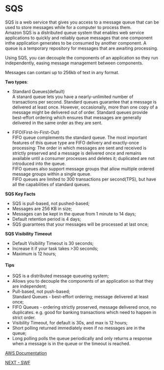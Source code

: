 # SQS  

SQS is a web service that gives  you access to a message queue that can be used to store messages while for a computer to process them.  
Amazon SQS is a distributed queue system that enables web service applications to quickly and reliably queue messages that one component inthe application generates to be consumed by another component. A queue is a temporary repository for messages that are awaiting processing.  

Using SQS, you can decouple the components of an application so they run independently, easing message management between components.  

Messages can contani up to 256kb of text in any format.


**Two types**:  

* Standard Queues(default)  
A stanard queue lets you have a nearly-unlimited number of transactions per second. Standard queues guarantee that a message is delivered at least once. However, occasionally, more than one copy of a message might be delivered out of order. Standard queues provide best-effort ordering which ensures that messages are generally delivered in the same order as they are sent.  

* FIFO(First-In-First-Out)  
FIFO queue complements the standard queue. The most important features of this queue type are FIFO delivery and exactly-once processing: The order in which messages are sent and received is strictly preserved and a message is delivered once and remains available until a consumer processes and deletes it; duplicated are not introduced into the queue.  
FIFO queues also support message groups that allow multiple ordered message groups within a single queue.  
FIFO queues are limited to 300 transactions per second(TPS), but have all the capabilities of standard queues.  

**SQS Key Facts**  
* SQS is pull-based, not pushed-based;  
* Messages are 256 KB in size;  
* Messages can be kept in the queue from 1 minute to 14 days;  
* Default retention period is 4 days;
* SQS guarantees that your messages will be processed at last once;  

**SQS Visibility Timeout**  
* Default Visibility Timeout is 30 seconds;  
* Increase it if your task takes >30 seconds;  
* Maximum is 12 hours;


#### Tips  

* SQS is a distributed message queueing system;  
* Allows you to decouple the components of an application so that they are independent;  
* Pull-based, not push-based;  
Standard Queues - best-effort ordering; message delivered at least once;  
* FIFO Queues - ordering strictly proserved, message delivered once, no duplicates. e.g. good for banking transactions which need to happen in strict order.  
* Visibility Timeout, for default is 30s, and max is 12 hours;  
* Short polling returned immediately even if no messages are in the queue;  
* Long polling  polls the queue periodically and only returns a response when a message is in the queue or the timeout is reached.  


[AWS Documentation](https://docs.aws.amazon.com/AWSSimpleQueueService/latest/SQSDeveloperGuide/sqs-how-it-works.html)

[NEXT - SWF](swf.md)
